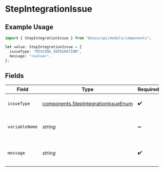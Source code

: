 # StepIntegrationIssue

## Example Usage

```typescript
import { StepIntegrationIssue } from "@novu/api/models/components";

let value: StepIntegrationIssue = {
  issueType: "MISSING_INTEGRATION",
  message: "<value>",
};
```

## Fields

| Field                                                                                      | Type                                                                                       | Required                                                                                   | Description                                                                                |
| ------------------------------------------------------------------------------------------ | ------------------------------------------------------------------------------------------ | ------------------------------------------------------------------------------------------ | ------------------------------------------------------------------------------------------ |
| `issueType`                                                                                | [components.StepIntegrationIssueEnum](../../models/components/stepintegrationissueenum.md) | :heavy_check_mark:                                                                         | Type of integration issue                                                                  |
| `variableName`                                                                             | *string*                                                                                   | :heavy_minus_sign:                                                                         | Name of the variable related to the issue                                                  |
| `message`                                                                                  | *string*                                                                                   | :heavy_check_mark:                                                                         | Detailed message describing the issue                                                      |